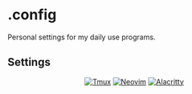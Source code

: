 # .config

Personal settings for my daily use programs.


## Settings
<div align="center">
  <a href="https://github.com/alanRizzo/dot-files/tree/main/tmux)"><img alt="Tmux" src="https://img.shields.io/badge/tmux-123?style=for-the-badge&logo=tmux&logoColor=white"></a>
  <a href="https://github.com/alanRizzo/dot-files/tree/main/nvim)"><img alt="Neovim" src="https://img.shields.io/badge/neovim-123?style=for-the-badge&logo=tmux&logoColor=white"></a>
  <a href="https://github.com/alanRizzo/dot-files/tree/main/alacritty)"><img alt="Alacritty" src="https://img.shields.io/badge/alacritty-123?style=for-the-badge&logo=tmux&logoColor=white"></a>
</div>
